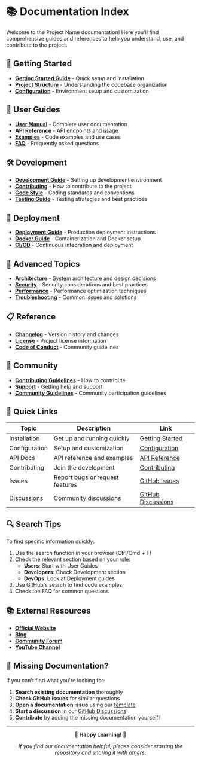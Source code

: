 # 📚 Documentation Index

Welcome to the Project Name documentation! Here you'll find comprehensive guides and references to help you understand, use, and contribute to the project.

## 🚀 Getting Started

- **[Getting Started Guide](GETTING_STARTED.md)** - Quick setup and installation
- **[Project Structure](PROJECT_STRUCTURE.md)** - Understanding the codebase organization
- **[Configuration](CONFIGURATION.md)** - Environment setup and customization

## 📖 User Guides

- **[User Manual](USER_GUIDE.md)** - Complete user documentation
- **[API Reference](API_REFERENCE.md)** - API endpoints and usage
- **[Examples](EXAMPLES.md)** - Code examples and use cases
- **[FAQ](FAQ.md)** - Frequently asked questions

## 🛠️ Development

- **[Development Guide](DEVELOPMENT.md)** - Setting up development environment
- **[Contributing](../CONTRIBUTING.md)** - How to contribute to the project
- **[Code Style](CODE_STYLE.md)** - Coding standards and conventions
- **[Testing Guide](TESTING.md)** - Testing strategies and best practices

## 🚀 Deployment

- **[Deployment Guide](DEPLOYMENT.md)** - Production deployment instructions
- **[Docker Guide](DOCKER.md)** - Containerization and Docker setup
- **[CI/CD](CICD.md)** - Continuous integration and deployment

## 🔧 Advanced Topics

- **[Architecture](ARCHITECTURE.md)** - System architecture and design decisions
- **[Security](SECURITY.md)** - Security considerations and best practices
- **[Performance](PERFORMANCE.md)** - Performance optimization techniques
- **[Troubleshooting](TROUBLESHOOTING.md)** - Common issues and solutions

## 📋 Reference

- **[Changelog](../CHANGELOG.md)** - Version history and changes
- **[License](../LICENSE)** - Project license information
- **[Code of Conduct](../CODE_OF_CONDUCT.md)** - Community guidelines

## 🤝 Community

- **[Contributing Guidelines](../CONTRIBUTING.md)** - How to contribute
- **[Support](SUPPORT.md)** - Getting help and support
- **[Community Guidelines](COMMUNITY.md)** - Community participation guidelines

## 📝 Quick Links

| Topic | Description | Link |
|-------|-------------|------|
| Installation | Get up and running quickly | [Getting Started](GETTING_STARTED.md) |
| Configuration | Setup and customization | [Configuration](CONFIGURATION.md) |
| API Docs | API reference and examples | [API Reference](API_REFERENCE.md) |
| Contributing | Join the development | [Contributing](../CONTRIBUTING.md) |
| Issues | Report bugs or request features | [GitHub Issues](https://github.com/leonwong282/project-name/issues) |
| Discussions | Community discussions | [GitHub Discussions](https://github.com/leonwong282/project-name/discussions) |

## 🔍 Search Tips

To find specific information quickly:

1. Use the search function in your browser (Ctrl/Cmd + F)
2. Check the relevant section based on your role:
   - **Users**: Start with User Guides
   - **Developers**: Check Development section
   - **DevOps**: Look at Deployment guides
3. Use GitHub's search to find code examples
4. Check the FAQ for common questions

## 📚 External Resources

- **[Official Website](https://your-project-website.com)**
- **[Blog](https://blog.your-project.com)**
- **[Community Forum](https://community.your-project.com)**
- **[YouTube Channel](https://youtube.com/your-channel)**

## 🤔 Missing Documentation?

If you can't find what you're looking for:

1. **Search existing documentation** thoroughly
2. **Check GitHub issues** for similar questions
3. **Open a documentation issue** using our [template](../.github/ISSUE_TEMPLATE/documentation.yml)
4. **Start a discussion** in our [GitHub Discussions](https://github.com/leonwong282/project-name/discussions)
5. **Contribute** by adding the missing documentation yourself!

---

<div align="center">

**📖 Happy Learning! 🚀**

*If you find our documentation helpful, please consider starring the repository and sharing it with others.*

</div>
